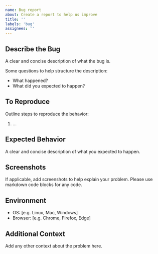 ```yaml
---
name: Bug report
about: Create a report to help us improve
title: ''
labels: 'bug'
assignees: ''
---
```


## Describe the Bug

A clear and concise description of what the bug is.

Some questions to help structure the description:

- What happened?
- What did you expected to happen?

## To Reproduce

Outline steps to reproduce the behavior:

1. ...

## Expected Behavior

A clear and concise description of what you expected to happen.

## Screenshots

If applicable, add screenshots to help explain your problem. Please use markdown code blocks for any code.

## Environment

- OS: [e.g. Linux, Mac, Windows]
- Browser: [e.g. Chrome, Firefox, Edge]

## Additional Context

Add any other context about the problem here.
